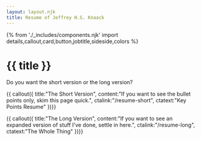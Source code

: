 ```yaml
---
layout: layout.njk
title: Resume of Jeffrey H.S. Knaack
---
```

{% from './_includes/components.njk' import details,callout,card,button,jobtitle,sideside,colors %}
# {{ title }}


Do you want the short version or the long version?

{{ callout({ 
    title:"The Short Version",
    content:"If you want to see the bullet points only, skim this page quick.",
    ctalink:"/resume-short",
    ctatext:"Key Points Resume"
})}}

{{ callout({ 
    title:"The Long Version",
    content:"If you want to see an expanded version of stuff I've done, settle in here.",
    ctalink:"/resume-long",
    ctatext:"The Whole Thing"
})}}
